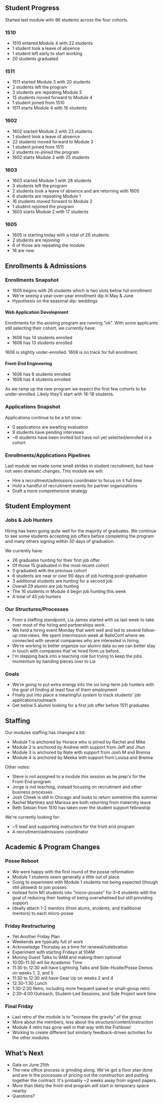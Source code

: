 ## Student Progress

Started last module with 96 students across the four cohorts.

### 1510

* 1510 entered Module 4 with 22 students
* 1 student took a leave of absence
* 1 student left early to start working
* 20 students graduated

### 1511

* 1511 started Module 3 with 20 students
* 2 students left the program
* 3 students are repeating Module 3
* 15 students moved forward to Module 4
* 1 student joined from 1510
* 1511 starts Module 4 with 16 students

### 1602

* 1602 started Module 2 with 23 students
* 1 student took a leave of absence
* 22 students moved forward to Module 3
* 1 student joined from 1511
* 2 students re-joined the program
* 1602 starts Module 3 with 25 students

### 1603

* 1603 started Module 1 with 28 students
* 3 students left the program
* 2 students took a leave of absence and are returning with 1605
* 6 students are repeating Module 1
* 16 students moved forward to Module 2
* 1 student rejoined the program
* 1603 starts Module 2 with 17 students

### 1605

* 1605 is starting today with a total of 26 students
* 2 students are rejoining
* 6 of those are repeating the module
* 18 are new

## Enrollments & Admissions

### Enrollments Snapshot

* 1605 begins with 26 students which is two slots below full enrollment
* We're seeing a year-over-year enrollment dip in May & June
* Hypothesis on the seasonal dip: weddings

#### Web Application Development

Enrollments for the existing program are running "ok". With some applicants
still selecting their cohort, we currently have:

* 1606 has 14 students enrolled
* 1608 has 13 students enrolled

1606 is slightly under-enrolled. 1608 is on track for full enrollment.

#### Front-End Engineering

* 1606 has 8 students enrolled
* 1608 has 4 students enrolled

As we ramp up the new program we expect the first few cohorts to be under-enrolled.
Likely they'll start with 16-18 students.

### Applications Snapshot

Applications continue to be a bit slow:

* 0 applications are awaiting evaluation
* 9 students have pending interviews
* ~6 students have been invited but have not yet selected/enrolled in a cohort

### Enrollments/Applications Pipelines

Last module we made some small strides in student recruitment, but have not
seen dramatic changes. This module we will:

* Hire a recruitment/admissions coordinator to focus on it full time
* Hold a handful of recruitment events for partner organizations
* Draft a more comprehensive strategy

## Student Employment

### Jobs & Job Hunters

Hiring has been going quite well for the majority of graduates. We continue
to see some students accepting job offers before completing the program and
many others signing within 30 days of graduation.

We currently have:

* 26 graduates hunting for their first job offer
* Of those 15 graduated in the most recent cohort
* 5 graduated with the previous cohort
* 6 students are near or over 90 days of job hunting post-graduation
* 3 additional students are hunting for a second job
* Overall 29 alumni are job hunting
* The 16 students in Module 4 begin job hunting this week
* A total of 45 job hunters

### Our Structures/Processes

* From a staffing standpoint, Lia James started with us last week to take over
most of the hiring and partnerships work.
* We held a hiring event Monday that went well and led to several follow-up interviews. We spent intermission week at RailsConf where we connected with several companies who are interested in hiring.
* We're working to better organize our alumni data so we can better stay in touch
with companies that've hired from us before.
* I'm stepping back into a teaching role but trying to keep the jobs momentum by handing pieces over to Lia

### Goals

* We're going to put extra energy into the six long-term job hunters with the goal of finding at least four of them employment
* Finally put into place a meaningful system to track students' job applications/outreach
* Get below 5 alumni looking for a first job offer before 1511 graduates

## Staffing

Our modules staffing has changed a bit:

* Module 1 is anchored by Horace who is joined by Rachel and Mike
* Module 2 is anchored by Andrew with support from Jeff and Jhun
* Module 3 is anchored by Nate with support from Josh M and Brenna
* Module 4 is anchored by Meeka with support from Louisa and Brenna

Other notes:

* Steve is not assigned to a module this session as he prep's for the Front-End program
* Jorge is not teaching, instead focusing on recruitment and other business processes
* Josh Cheek is still in Chicago and looks to return sometime this summer
* Rachel Martinez and Marissa are both returning from maternity leave
* Beth Sebian from 1510 has taken over the student support fellowship

We're currently looking for:

* ~5 lead and supporting instructors for the front end program
* A recruitment/admissions coordinator

## Academic & Program Changes

### Posse Reboot

* We were happy with the first round of the posse reformation
* Module 1 students seem generally a little out of place
* Going to experiment with Module 1 students not being expected (though still allowed)
to join posses
* Instead form M1 students into "micro-posses" for 3-4 students with the goal
of reducing their feeling of being overwhelmed but still providing support
* Ideally attach 1-2 mentors (from alums, students, and traditional mentors) to each micro-posse

### Friday Restructuring

* Yet Another Friday Plan
* Weekends are typically full of work
* Acknowledge Thursday as a time for renewal/celebration
* Experiment with starting Fridays at 10AM
* Moving Guest Talks to 9AM and making them optional
* 10:00-11:30 will be Academic Time
* 11:30 to 12:30 will have Lightning Talks and Side-Hustle/Posse Demos on weeks 1, 3, and 5
* 11:30 to 12:30 will have Gear Up on weeks 2 and 4
* 12:30-1:30 Lunch
* 1:30-2:30 Retro, including more frequent paired or small-group retro
* 2:30-4:00 Outreach, Student-Led Sessions, and Side Project work time

### Final Friday

* Last retro of the module is to "increase the gravity" of the group
* More about the members, less about the structure/content/instruction
* Module 4 retro has gone well in that way with the Fishbowl
* Working to create different but similarly feedback-driven activities for the other modules

## What’s Next

* Gala on June 25th
* The new office process is grinding along. We've got a floor plan done and are
in the processes of pricing out the construction and putting together the contract. It's probably ~2 weeks away from signed papers.
* More than likely the front-end program will start in temporary space nearby
* Questions?
